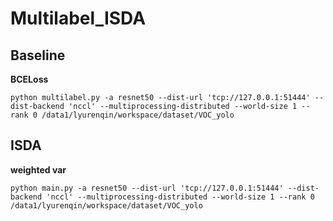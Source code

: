 # Multilabel_ISDA
## Baseline
**BCELoss**

```
python multilabel.py -a resnet50 --dist-url 'tcp://127.0.0.1:51444' --dist-backend 'nccl' --multiprocessing-distributed --world-size 1 --rank 0 /data1/lyurenqin/workspace/dataset/VOC_yolo
```

## ISDA
**weighted var**

```
python main.py -a resnet50 --dist-url 'tcp://127.0.0.1:51444' --dist-backend 'nccl' --multiprocessing-distributed --world-size 1 --rank 0 /data1/lyurenqin/workspace/dataset/VOC_yolo
```
